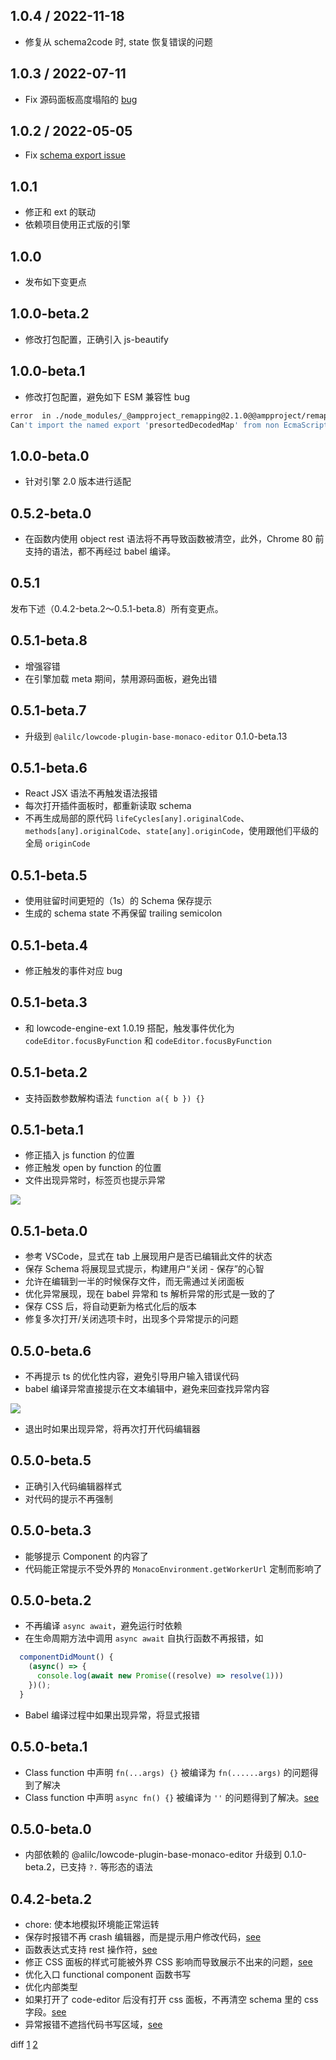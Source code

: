 ## 1.0.4 / 2022-11-18

- 修复从 schema2code 时, state 恢复错误的问题

## 1.0.3 / 2022-07-11

- Fix 源码面板高度塌陷的 [bug](https://github.com/alibaba/lowcode-engine/issues/803)

## 1.0.2 / 2022-05-05

* Fix [schema export issue](https://github.com/alibaba/lowcode-engine/issues/416)

## 1.0.1

- 修正和 ext 的联动
- 依赖项目使用正式版的引擎

## 1.0.0

- 发布如下变更点

## 1.0.0-beta.2

- 修改打包配置，正确引入 js-beautify

## 1.0.0-beta.1

- 修改打包配置，避免如下 ESM 兼容性 bug

```bash
error  in ./node_modules/_@ampproject_remapping@2.1.0@@ampproject/remapping/dist/remapping.mjs
Can't import the named export 'presortedDecodedMap' from non EcmaScript module (only default export is available)
```

## 1.0.0-beta.0

- 针对引擎 2.0 版本进行适配

## 0.5.2-beta.0

- 在函数内使用 object rest 语法将不再导致函数被清空，此外，Chrome 80 前支持的语法，都不再经过 babel 编译。

## 0.5.1

发布下述（0.4.2-beta.2～0.5.1-beta.8）所有变更点。

## 0.5.1-beta.8

- 增强容错
- 在引擎加载 meta 期间，禁用源码面板，避免出错

## 0.5.1-beta.7

- 升级到 `@alilc/lowcode-plugin-base-monaco-editor` 0.1.0-beta.13

## 0.5.1-beta.6

- React JSX 语法不再触发语法报错
- 每次打开插件面板时，都重新读取 schema
- 不再生成局部的原代码 `lifeCycles[any].originalCode`、`methods[any].originalCode`、`state[any].originCode`，使用跟他们平级的全局 `originCode`

## 0.5.1-beta.5

- 使用驻留时间更短的（1s）的 Schema 保存提示
- 生成的 schema state 不再保留 trailing semicolon

## 0.5.1-beta.4

- 修正触发的事件对应 bug

## 0.5.1-beta.3

- 和 lowcode-engine-ext 1.0.19 搭配，触发事件优化为 `codeEditor.focusByFunction` 和 `codeEditor.focusByFunction`

## 0.5.1-beta.2

- 支持函数参数解构语法 `function a({ b }) {}`

## 0.5.1-beta.1

- 修正插入 js function 的位置
- 修正触发 open by function 的位置
- 文件出现异常时，标签页也提示异常

![](https://img.alicdn.com/imgextra/i3/O1CN017Jibhw1qaXqfTWYpw_!!6000000005512-2-tps-2372-1542.png)

## 0.5.1-beta.0

- 参考 VSCode，显式在 tab 上展现用户是否已编辑此文件的状态
- 保存 Schema 将展现显式提示，构建用户“关闭 - 保存”的心智
- 允许在编辑到一半的时候保存文件，而无需通过关闭面板
- 优化异常展现，现在 babel 异常和 ts 解析异常的形式是一致的了
- 保存 CSS 后，将自动更新为格式化后的版本
- 修复多次打开/关闭选项卡时，出现多个异常提示的问题

## 0.5.0-beta.6

- 不再提示 ts 的优化性内容，避免引导用户输入错误代码
- babel 编译异常直接提示在文本编辑中，避免来回查找异常内容

![](https://img.alicdn.com/imgextra/i3/O1CN01aEB25S1CPTeG5Qk54_!!6000000000073-2-tps-1196-1544.png)

- 退出时如果出现异常，将再次打开代码编辑器

## 0.5.0-beta.5

- 正确引入代码编辑器样式
- 对代码的提示不再强制

## 0.5.0-beta.3

- 能够提示 Component 的内容了
- 代码能正常提示不受外界的 `MonacoEnvironment.getWorkerUrl` 定制而影响了

## 0.5.0-beta.2

- 不再编译 `async await`，避免运行时依赖
- 在生命周期方法中调用 `async await` 自执行函数不再报错，如

```javascript
  componentDidMount() {
    (async() => {
      console.log(await new Promise((resolve) => resolve(1)))
    })();
  }
```

- Babel 编译过程中如果出现异常，将显式报错

## 0.5.0-beta.1

- Class function 中声明 `fn(...args) {}` 被编译为 `fn(......args)` 的问题得到了解决
- Class function 中声明 `async fn() {}` 被编译为 `''` 的问题得到了解决。[see](http://gitlab.alibaba-inc.com/ali-lowcode/ali-lowcode-engine/issues/113323)

## 0.5.0-beta.0

- 内部依赖的 @alilc/lowcode-plugin-base-monaco-editor 升级到 0.1.0-beta.2，已支持 `?.` 等形态的语法

## 0.4.2-beta.2

- chore: 使本地模拟环境能正常运转
- 保存时报错不再 crash 编辑器，而是提示用户修改代码，[see](http://gitlab.alibaba-inc.com/ali-lowcode/ali-lowcode-engine/issues/112997)
- 函数表达式支持 rest 操作符，[see](http://gitlab.alibaba-inc.com/ali-lowcode/ali-lowcode-engine/issues/112997)
- 修正 CSS 面板的样式可能被外界 CSS 影响而导致展示不出来的问题，[see](http://gitlab.alibaba-inc.com/ali-lowcode/ali-lowcode-engine/issues/111955)
- 优化入口 functional component 函数书写
- 优化内部类型
- 如果打开了 code-editor 后没有打开 css 面板，不再清空 schema 里的 css 字段。[see](http://gitlab.alibaba-inc.com/ali-lowcode/ali-lowcode-engine/issues/113217)
- 异常报错不遮挡代码书写区域，[see](http://gitlab.alibaba-inc.com/ali-lowcode/ali-lowcode-engine/issues/112999)

diff [1](https://code.aone.alibaba-inc.com/ali-lowcode/lowcode-plugins/codereview/7430858) [2](https://code.aone.alibaba-inc.com/ali-lowcode/lowcode-plugins/codereview/7428700)
